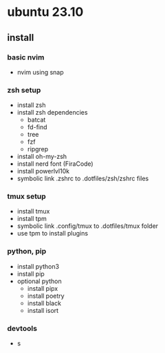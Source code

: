 # ubuntu 23.10
## install
### basic nvim
+ nvim using snap

### zsh setup
+ install zsh
+ install zsh dependencies
  + batcat
  + fd-find
  + tree
  + fzf
  + ripgrep
+ install oh-my-zsh
+ install nerd font (FiraCode)
+ install powerlvl10k
+ symbolic link .zshrc to .dotfiles/zsh/zshrc files

### tmux setup
+ install tmux
+ install tpm
+ symbolic link .config/tmux to .dotfiles/tmux folder
+ use tpm to install plugins

### python, pip
+ install python3
+ install pip
+ optional python
  + install pipx
  + install poetry
  + install black
  + install isort

### devtools
+ s
